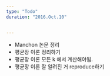 ```yaml
---
type: "Todo"
duration: "2016.Oct.10"


---
```



* Manchon 논문 정리
* 평균장 이론 정리하기
* 평균장 이론 모든 k 에서 계산해야됨.
* 평균장 이론 잘 알려진 거 reproduce하기